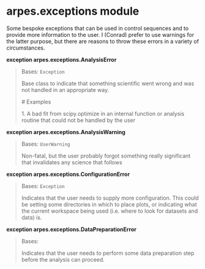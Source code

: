 arpes.exceptions module
=======================

Some bespoke exceptions that can be used in control sequences and to
provide more information to the user. I (Conrad) prefer to use warnings
for the latter purpose, but there are reasons to throw these errors in a
variety of circumstances.

**exception arpes.exceptions.AnalysisError**

> Bases: `Exception`
>
> Base class to indicate that something scientific went wrong and was
> not handled in an appropriate way.
>
> \# Examples
>
> 1\. A bad fit from scipy.optimize in an internal function or analysis
> routine that could not be handled by the user

**exception arpes.exceptions.AnalysisWarning**

> Bases: `UserWarning`
>
> Non-fatal, but the user probably forgot something really significant
> that invalidates any science that follows

**exception arpes.exceptions.ConfigurationError**

> Bases: `Exception`
>
> Indicates that the user needs to supply more configuration. This could
> be setting some directories in which to place plots, or indicating
> what the current workspace being used (i.e. where to look for datasets
> and data) is.

**exception arpes.exceptions.DataPreparationError**

> Bases:
>
> Indicates that the user needs to perform some data preparation step
> before the analysis can proceed.
